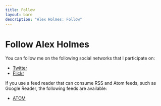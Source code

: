 ```yaml
---
title: Follow
layout: bare
description: "Alex Holmes: Follow"
---
```


# Follow Alex Holmes

You can follow me on the following social networks that I participate on:

* [Twitter](http://twitter.com/grep_alex)
* [Flickr](http://www.flickr.com/photos/aholmes/sets/)

If you use a feed reader that can consume RSS and Atom feeds, such as Google Reader, the following
feeds are available:

* [ATOM](/atom.xml)